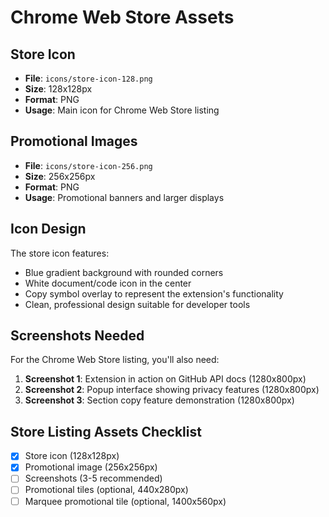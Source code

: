 # Chrome Web Store Assets

## Store Icon
- **File**: `icons/store-icon-128.png`
- **Size**: 128x128px
- **Format**: PNG
- **Usage**: Main icon for Chrome Web Store listing

## Promotional Images
- **File**: `icons/store-icon-256.png`
- **Size**: 256x256px
- **Format**: PNG
- **Usage**: Promotional banners and larger displays

## Icon Design
The store icon features:
- Blue gradient background with rounded corners
- White document/code icon in the center
- Copy symbol overlay to represent the extension's functionality
- Clean, professional design suitable for developer tools

## Screenshots Needed
For the Chrome Web Store listing, you'll also need:
1. **Screenshot 1**: Extension in action on GitHub API docs (1280x800px)
2. **Screenshot 2**: Popup interface showing privacy features (1280x800px)
3. **Screenshot 3**: Section copy feature demonstration (1280x800px)

## Store Listing Assets Checklist
- [x] Store icon (128x128px)
- [x] Promotional image (256x256px)
- [ ] Screenshots (3-5 recommended)
- [ ] Promotional tiles (optional, 440x280px)
- [ ] Marquee promotional tile (optional, 1400x560px)